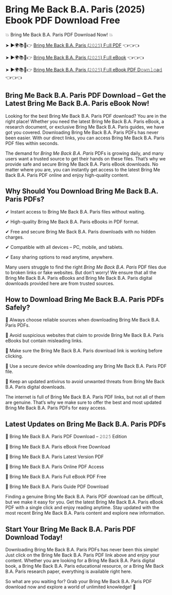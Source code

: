 # Bring Me Back B.A. Paris (2025) Ebook PDF Download Free

💥 Bring Me Back B.A. Paris PDF Download Now! 💥

➤ ►🌍📚📱👉 [Bring Me Back B.A. Paris (𝟸𝟶𝟸𝟻) F𝚞ll PDF](https://getpdf.xyz/bring-me-back-b.a.-paris) 👈👈👈


➤ ►🌍📚📱👉 [Bring Me Back B.A. Paris (𝟸𝟶𝟸𝟻) F𝚞ll eBook](https://getpdf.xyz/bring-me-back-b.a.-paris) 👈👈👈


➤ ►🌍📚📱👉 [Bring Me Back B.A. Paris (𝟸𝟶𝟸𝟻) F𝚞ll eBook PDF D𝚘𝚠𝚗𝚕𝚘a𝚍](https://getpdf.xyz/bring-me-back-b.a.-paris) 👈👈👈


## Bring Me Back B.A. Paris PDF Download – Get the Latest Bring Me Back B.A. Paris eBook Now!

Looking for the best Bring Me Back B.A. Paris PDF download? You are in the right place! Whether you need the latest Bring Me Back B.A. Paris eBook, a research document, or exclusive Bring Me Back B.A. Paris guides, we have got you covered. Downloading Bring Me Back B.A. Paris PDFs has never been easier. With our direct links, you can access Bring Me Back B.A. Paris PDF files within seconds.

The demand for *Bring Me Back B.A. Paris* PDFs is growing daily, and many users want a trusted source to get their hands on these files. That’s why we provide safe and secure Bring Me Back B.A. Paris eBook downloads. No matter where you are, you can instantly get access to the latest Bring Me Back B.A. Paris PDF online and enjoy high-quality content.

## Why Should You Download Bring Me Back B.A. Paris PDFs?

✔ Instant access to Bring Me Back B.A. Paris files without waiting.

✔ High-quality Bring Me Back B.A. Paris eBooks in PDF format.

✔ Free and secure Bring Me Back B.A. Paris downloads with no hidden charges.

✔ Compatible with all devices – PC, mobile, and tablets.

✔ Easy sharing options to read anytime, anywhere.

Many users struggle to find the right *Bring Me Back B.A. Paris* PDF files due to broken links or fake websites. But don’t worry! We ensure that all the Bring Me Back B.A. Paris eBooks and Bring Me Back B.A. Paris digital downloads provided here are from trusted sources.

## How to Download Bring Me Back B.A. Paris PDFs Safely?

📌 Always choose reliable sources when downloading Bring Me Back B.A. Paris PDFs.

📌 Avoid suspicious websites that claim to provide Bring Me Back B.A. Paris eBooks but contain misleading links.

📌 Make sure the Bring Me Back B.A. Paris download link is working before clicking.

📌 Use a secure device while downloading any Bring Me Back B.A. Paris PDF file.

📌 Keep an updated antivirus to avoid unwanted threats from Bring Me Back B.A. Paris digital downloads.

The internet is full of Bring Me Back B.A. Paris PDF links, but not all of them are genuine. That’s why we make sure to offer the best and most updated Bring Me Back B.A. Paris PDFs for easy access.

## Latest Updates on Bring Me Back B.A. Paris PDFs

🔹 Bring Me Back B.A. Paris PDF Download – 𝟸𝟶𝟸𝟻 Edition

🔹 Bring Me Back B.A. Paris eBook Free Download

🔹 Bring Me Back B.A. Paris Latest Version PDF

🔹 Bring Me Back B.A. Paris Online PDF Access

🔹 Bring Me Back B.A. Paris Full eBook PDF Free

🔹 Bring Me Back B.A. Paris Guide PDF Download

Finding a genuine Bring Me Back B.A. Paris PDF download can be difficult, but we make it easy for you. Get the latest Bring Me Back B.A. Paris eBook PDF with a single click and enjoy reading anytime. Stay updated with the most recent Bring Me Back B.A. Paris content and explore new information.

## Start Your Bring Me Back B.A. Paris PDF Download Today!

Downloading Bring Me Back B.A. Paris PDFs has never been this simple! Just click on the Bring Me Back B.A. Paris PDF link above and enjoy your content. Whether you are looking for a Bring Me Back B.A. Paris digital book, a Bring Me Back B.A. Paris educational resource, or a Bring Me Back B.A. Paris research paper, everything is available right here.

So what are you waiting for? Grab your Bring Me Back B.A. Paris PDF download now and explore a world of unlimited knowledge! 🚀